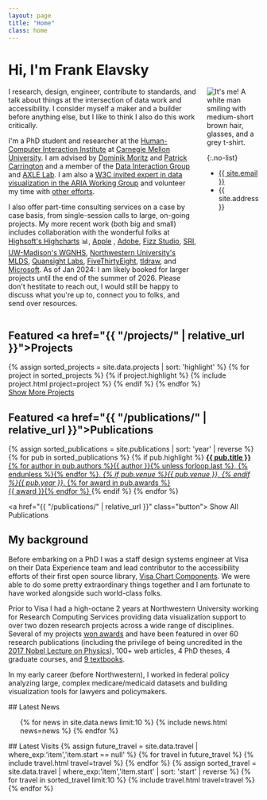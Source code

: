 ```yaml
---
layout: page
title: "Home"
class: home
---
```


# Hi, I'm Frank Elavsky

<div class="columns" markdown="1">

<div class="intro" markdown="1">
I research, design, engineer, contribute to standards, and talk about things at the intersection of data work and accessibility. I consider myself a maker and a builder before anything else, but I like to think I also do this work critically.

I'm a PhD student and researcher at the [Human-Computer Interaction Institute](https://hcii.cmu.edu/) at [Carnegie Mellon University](https://www.cmu.edu/). I am advised by [Dominik Moritz](https://www.domoritz.de/) and [Patrick Carrington](https://www.patrickcarrington.com/) and a member of the [Data Interaction Group](https://dig.cmu.edu/) and [AXLE Lab](https://axle-lab.com/). I am also a [W3C invited expert in data visualization in the ARIA Working Group](https://www.w3.org/groups/wg/aria/participants#:~:text=Frank%20Elavsky) and volunteer my time with [other efforts](https://github.com/dataviza11y/Why-We-Exist).

I also offer part-time consulting services on a case by case basis, from single-session calls to large, on-going projects. My more recent work (both big and small) includes collaboration with the wonderful folks at [Highsoft's Highcharts](https://www.highcharts.com/) 📊, [Apple](https://www.apple.com/) <i class="fab fa-apple"></i>, [Adobe](https://www.adobe.com/), [Fizz Studio](https://fizz.studio/), [SRI](https://www.sri.com/research/education-learning/), [UW-Madison's WGNHS](https://home.wgnhs.wisc.edu/), [Northwestern University's MLDS](https://www.mccormick.northwestern.edu/machine-learning-data-science/), [Quansight Labs](https://labs.quansight.org/), [FiveThirtyEight](https://fivethirtyeight.com/), [tldraw](https://tldraw.dev/), and [Microsoft](https://www.microsoft.com/). As of Jan 2024: I am likely booked for larger projects until the end of the summer of 2026. Please don't hestitate to reach out, I would still be happy to discuss what you're up to, connect you to folks, and send over resources.

</div>

<div class="me" markdown="1">
<picture>
  <source srcset='/images/frank.jpg' type='image/jpg' />
  <img
    src='/images/frank.jpg'
    alt="It's me! A white man smiling with medium-short brown hair, glasses, and a grey t-shirt.">
</picture>

{:.no-list}
* <a href="mailto:{{ site.email }}">{{ site.email }}</a>
* {{ site.address }}
</div>

</div>

## Featured <a href="{{ "/projects/" | relative_url }}">Projects</a>

<div class="featured-projects">
  {% assign sorted_projects = site.data.projects | sort: 'highlight' %}
  {% for project in sorted_projects %}
    {% if project.highlight %}
      {% include project.html project=project %}
    {% endif %}
  {% endfor %}
</div>
<a href="{{ "/projects/" | relative_url }}" class="button">
  <i class="fas fa-chevron-circle-right"></i>
  Show More Projects
</a>

## Featured <a href="{{ "/publications/" | relative_url }}">Publications</a>

<div class="featured-publications">
  {% assign sorted_publications = site.publications | sort: 'year' | reverse %}
  {% for pub in sorted_publications %}
    {% if pub.highlight %}
      <a href="{{ pub.html }}" class="publication">
        <strong>{{ pub.title }}</strong>
        <span class="authors">{% for author in pub.authors %}{{ author }}{% unless forloop.last %}, {% endunless %}{% endfor %}</span>.
        <i>{% if pub.venue %}{{ pub.venue }}, {% endif %}{{ pub.year }}</i>.
        {% for award in pub.awards %}<br/><span class="award"><i class="fas fa-{% if award == "Best Paper Award" %}trophy{% else %}award{% endif %}" aria-hidden="true"></i> {{ award }}</span>{% endfor %}
      </a>
    {% endif %}
  {% endfor %}
</div>

<a href="{{ "/publications/" | relative_url }}" class="button">
  <i class="fas fa-chevron-circle-right"></i>
  Show All Publications
</a>

## My background

<div class="intro" markdown="1">

Before embarking on a PhD I was a staff design systems engineer at Visa on their Data Experience team and lead contributor to the accessibility efforts of their first open source library, [Visa Chart Components](https://github.com/visa/visa-chart-components). We were able to do some pretty extraordinary things together and I am fortunate to have worked alongside such world-class folks.

Prior to Visa I had a high-octane 2 years at Northwestern University working for Research Computing Services providing data visualization support to over two dozen research projects across a wide range of disciplines. Several of my projects [won awards](https://www.frank.computer/cv/#awards) and have been featured in over 60 research publications (including the privilege of being uncredited in the [2017 Nobel Lecture on Physics](https://journals.aps.org/rmp/abstract/10.1103/RevModPhys.90.040502)), 100+ web articles, 4 PhD theses, 4 graduate courses, and [9 textbooks](https://www.google.com/search?q=%22Frank+elavsky%22&hl=en&tbm=bks&sxsrf=APq-WBuA3-rFi5BAWgvu7rf_ax78Iee66w:1648824562316&ei=8hBHYsf-Eu-FytMPsZ-B0AI&start=0&sa=N&ved=2ahUKEwjHv9WSjvP2AhXvgnIEHbFPACo4ChDy0wN6BAgBED0&biw=896&bih=931&dpr=2).

In my early career (before Northwestern), I worked in federal policy analyzing large, complex medicare/medicaid datasets and building visualization tools for lawyers and policymakers.

</div>

<div class="news-travel" markdown="1">

<div class="news" markdown="1">
## Latest News

<ul>
{% for news in site.data.news limit:10 %}
  {% include news.html news=news %}
{% endfor %}
</ul>

</div>

<div class="travel" markdown="1">
## Latest Visits

<table>
<tbody>
{% assign future_travel = site.data.travel | where_exp:'item','item.start == null' %}
{% for travel in future_travel %}
  {% include travel.html travel=travel %}
{% endfor %}
{% assign sorted_travel = site.data.travel | where_exp:'item','item.start' | sort: 'start' | reverse %}
{% for travel in sorted_travel limit:10 %}
  {% include travel.html travel=travel %}
{% endfor %}
</tbody>
</table>

</div>

</div>
